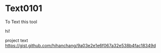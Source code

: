 # Text0101
To Text this tool

hi!

project text
https://gist.github.com/hihanchang/9a03e2e1e6f067a32e538b4fac18349d
